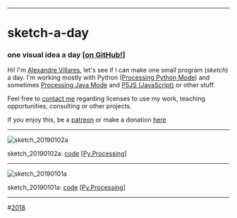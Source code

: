 ----
# sketch-a-day

### one visual idea a day [[on GitHub!](https://github.com/villares/sketch-a-day)]

Hi! I'm [Alexandre Villares](https://abav.lugaralgum.com), let's see if I can make one small program (*sketch*) a day. I'm working mostly with Python ([Processing Python Mode](https://villares.github.io/como-instalar-o-processing-modo-python/index-EN)) and sometimes [Processing Java Mode](https://processing.org) and [P5JS (JavaScript)](p5js.org) or other stuff.

Feel free to [contact me](http://contato.lugaralgum.com) regarding licenses to use my work, teaching opportunities, consulting or other projects.

If you enjoy this, be a [patreon](https://patreon.com/arteprog) or make a donation [here](https://www.paypal.com/cgi-bin/webscr?cmd=_s-xclick&hosted_button_id=HCGAKACDMVNV2)



---

![sketch_20190102a](2019/sketch_20190102da/sketch_20190102a.gif)

sketch_20190102a: [code](https://github.com/villares/sketch-a-day/tree/master/2019/sketch_20190102a) [[Py.Processing](https://villares.github.io/como-instalar-o-processing-modo-python/index-EN)]


---

![sketch_20190101a](2019/sketch_20190101da/sketch_20190101a.gif)

sketch_20190101a: [code](https://github.com/villares/sketch-a-day/tree/master/2019/sketch_20190101a) [[Py.Processing](https://villares.github.io/como-instalar-o-processing-modo-python/index-EN)]


---

#[2018](2018.md)